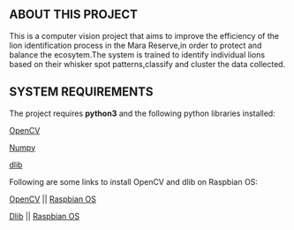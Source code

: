 <h2>ABOUT THIS PROJECT</h2>
 
This is a computer vision project that aims to improve the efficiency of the lion identification process in the Mara Reserve,in order to protect and balance the ecosytem.The system is trained to identify individual lions based on their whisker spot patterns,classify and cluster the data collected.



<h2>SYSTEM REQUIREMENTS</h2>

The project requires **python3** and the following python libraries installed:

[OpenCV](https://opencv.org/)

[Numpy](https://numpy.org/)

[dlib](https://github.com/davisking/dlib)

Following are some links to install OpenCV and dlib on Raspbian OS:

[OpenCV](https://github.com/opencv/opencv) || [Raspbian OS](https://learnopencv.com/?s=Raspbian+OS&id=16719)

[Dlib](https://github.com/davisking/dlib) || [Raspbian OS](https://pyimagesearch.com/2017/05/01/install-dlib-raspberry-pi/)
